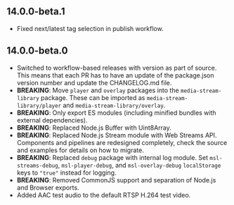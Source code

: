 ## 14.0.0-beta.1

- Fixed next/latest tag selection in publish workflow.

## 14.0.0-beta.0

- Switched to workflow-based releases with version as part of source.
  This means that each PR has to have an update of the package.json version
  number and update the CHANGELOG.md file.
- **BREAKING**: Move `player` and `overlay` packages into the `media-stream-library` package.
  These can be imported as `media-stream-library/player` and `media-stream-library/overlay`.
- **BREAKING**: Only export ES modules (including minified bundles with external dependencies).
- **BREAKING**: Replaced Node.js Buffer with Uint8Array.
- **BREAKING**: Replaced Node.js Stream module with Web Streams API.
  Components and pipelines are redesigned completely, check the source
  and examples for details on how to migrate.
- **BREAKING**: Replaced `debug` package with internal log module.
  Set `msl-streams-debug`, `msl-player-debug`, and `msl-overlay-debug`
  `localStorage` keys to `"true"` instead for logging.
- **BREAKING**: Removed CommonJS support and separation of Node.js
  and Browser exports.
- Added AAC test audio to the default RTSP H.264 test video.
 
